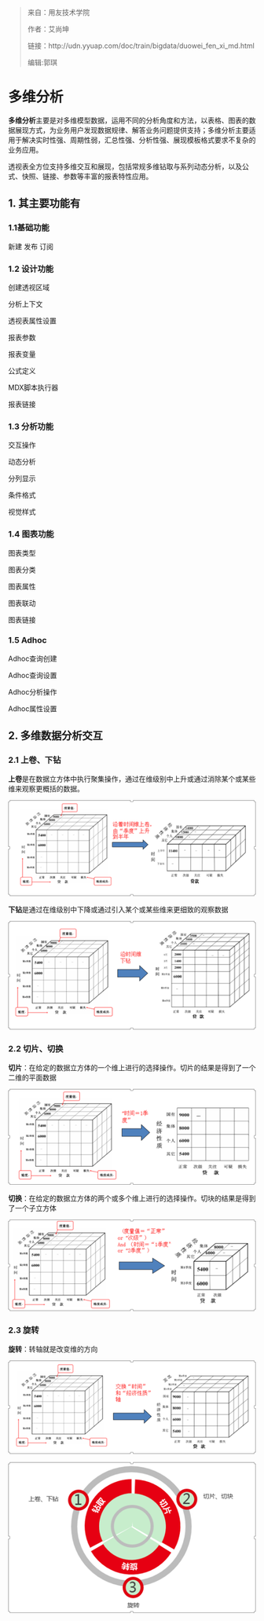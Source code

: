 > 来自：用友技术学院
> 
> 作者：艾尚坤
> 
> 链接：http:\/\/udn.yyuap.com\/doc\/train\/bigdata\/duowei\_fen\_xi\_md.html
> 
> 编辑:郭琪

# 多维分析

**多维分析**主要是对多维模型数据，运用不同的分析角度和方法，以表格、图表的数据展现方式，为业务用户发现数据规律、解答业务问题提供支持；多维分析主要适用于解决实时性强、周期性弱，汇总性强、分析性强、展现模板格式要求不复杂的业务应用。

透视表全方位支持多维交互和展现，包括常规多维钻取与系列动态分析，以及公式、快照、链接、参数等丰富的报表特性应用。

## 1. 其主要功能有

### 1.1基础功能

新建
发布
订阅

### 1.2 设计功能

创建透视区域

分析上下文

透视表属性设置

报表参数

报表变量

公式定义

MDX脚本执行器

报表链接

### 1.3 分析功能

交互操作

动态分析

分列显示

条件格式

视觉样式

### 1.4 图表功能

图表类型

图表分类

图表属性

图表联动

图表链接

### 1.5 Adhoc

Adhoc查询创建

Adhoc查询设置

Adhoc分析操作

Adhoc属性设置

## 2.  多维数据分析交互

### 2.1  上卷、下钻

**上卷**是在数据立方体中执行聚集操作，通过在维级别中上升或通过消除某个或某些维来观察更概括的数据。

![](QQ图片20161129141812.png)

**下钻**是通过在维级别中下降或通过引入某个或某些维来更细致的观察数据

![](QQ图片20161129141857.png)

### 2.2  切片、切换

**切片**：在给定的数据立方体的一个维上进行的选择操作。切片的结果是得到了一个二维的平面数据

![](QQ图片20161129142019.png)

**切换**：在给定的数据立方体的两个或多个维上进行的选择操作。切块的结果是得到了一个子立方体

![](QQ图片20161129142108.png)

### 2.3  旋转

**旋转**：转轴就是改变维的方向

![](QQ图片20161129142154.png)

![](QQ图片20161129142227.png)

